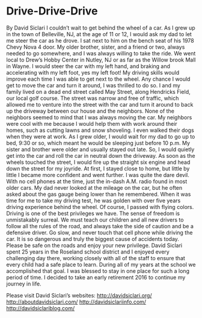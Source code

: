 # Drive-Drive-Drive

By David Siclari
I couldn’t wait to get behind the wheel of a car. As I grew up in the town of Belleville, NJ, at the age of 11 or 12, I would ask my dad to let me steer the car as he drove. I sat next to him on the bench seat of his 1978 Chevy Nova 4 door. My older brother, sister, and a friend or two, always needed to go somewhere, and I was always willing to take the ride. We went local to Drew’s Hobby Center in Nutley, NJ or as far as the Willow brook Mall in Wayne. I would steer the car with my left hand, and braking and accelerating with my left foot, yes my left foot! My driving skills would improve each time I was able to get next to the wheel. Any chance I would get to move the car and turn it around, I was thrilled to do so. I and my family lived on a dead end street called May Street, along Hendricks Field, our local golf course. The street was narrow and free of traffic, which allowed me to venture into the street with the car and turn it around to back up the driveway between our house and the neighbors. None of the neighbors seemed to mind that I was always moving the car. My neighbors were cool with me because I would help them with work around their homes, such as cutting lawns and snow shoveling. I even walked their dogs when they were at work. As I grew older, I would wait for my dad to go up to bed, 9:30 or so, which meant he would be sleeping just before 10 p.m. My sister and brother were older and usually stayed out late. So, I would quietly get into the car and roll the car in neutral down the driveway. As soon as the wheels touched the street, I would fire up the straight six engine and head down the street for my joyride. At first, I stayed close to home, but little by little I became more confident and went further. I was quite the dare devil. With no cell phones at the time, just the in-dash A.M. radio found in most older cars. My dad never looked at the mileage on the car, but he often asked about the gas gauge being lower than he remembered. When it was time for me to take my driving test, he was golden with over five years driving experience behind the wheel. Of course, I passed with flying colors. Driving is one of the best privileges we have. The sense of freedom is unmistakably surreal. We must teach our children and all new drivers to follow all the rules of the road, and always take the side of caution and be a defensive driver. Go slow, and never touch that cell phone while driving the car. It is so dangerous and truly the biggest cause of accidents today. Please be safe on the roads and enjoy your new privilege. 
David Siclari spent 25 years in the Roseland school district and I enjoyed every challenging day there, working closely with all of the staff to ensure that every child had a safe place to learn. During all of my years at the school we accomplished that goal. I was blessed to stay in one place for such a long period of time. I decided to take an early retirement 2016 to continue my journey in life.

Please visit David Siclari’s websites:
http://davidsiclari.org/
http://aboutdavidsiclari.com/
http://davidsiclariinfo.com/
http://davidsiclariblog.com/

